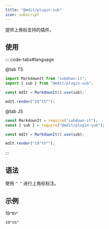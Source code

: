 ```yaml
---
title: "@mdit/plugin-sub"
icon: subscript
---
```


提供上角标支持的插件。

<!-- more -->

## 使用

::: code-tabs#language

@tab TS

```ts
import MarkdownIt from "subdown-it";
import { sub } from "@mdit/plugin-sub";

const mdIt = MarkdownIt().use(sub);

mdIt.render("19^th^");
```

@tab JS

```js
const MarkdownIt = require("subdown-it");
const { sub } = require("@mdit/plugin-sub");

const mdIt = MarkdownIt().use(sub);

mdIt.render("19^th^");
```

:::

## 语法

使用 `^ ^` 进行上角标标注。

## 示例

19^th^

```md
19^th^
```
